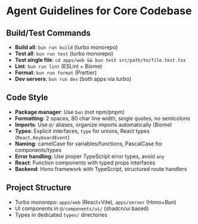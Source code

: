 # Agent Guidelines for Core Codebase

## Build/Test Commands

- **Build all**: `bun run build` (turbo monorepo)
- **Test all**: `bun run test` (turbo monorepo)
- **Test single file**: `cd apps/web && bun test src/path/to/file.test.tsx`
- **Lint**: `bun run lint` (ESLint + Biome)
- **Format**: `bun run format` (Prettier)
- **Dev servers**: `bun run dev` (both apps via turbo)

## Code Style

- **Package manager**: Use `bun` (not npm/pnpm)
- **Formatting**: 2 spaces, 80 char line width, single quotes, no semicolons
- **Imports**: Use `@/` aliases, organize imports automatically (Biome)
- **Types**: Explicit interfaces, `type` for unions, React types (`React.KeyboardEvent`)
- **Naming**: camelCase for variables/functions, PascalCase for components/types
- **Error handling**: Use proper TypeScript error types, avoid `any`
- **React**: Function components with typed props interfaces
- **Backend**: Hono framework with TypeScript, structured route handlers

## Project Structure

- Turbo monorepo: `apps/web` (React+Vite), `apps/server` (Hono+Bun)
- UI components in `@/components/ui/` (shadcn/ui based)
- Types in dedicated `types/` directories
